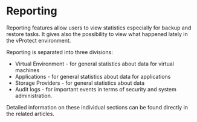 # Reporting

Reporting features allow users to view statistics especially for backup and restore tasks. It gives also the possibility to view what happened lately in the vProtect environment.

Reporting is separated into three divisions:

* Virtual Environment - for general statistics about data for virtual machines
* Applications - for general statistics about data for applications
* Storage Providers - for general statistics about data
* Audit logs - for important events in terms of security and system administration.

Detailed information on these individual sections can be found directly in the related articles.

